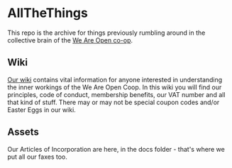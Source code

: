 ﻿# AllTheThings
This repo is the archive for things previously rumbling around in the collective brain of the [We Are Open co-op](http://weareopen.coop). 

## Wiki
[Our wiki](https://wiki.weareopen.coop) contains vital information for anyone interested in understanding the inner workings of the We Are Open Coop. In this wiki you will find our principles, code of conduct, membership benefits, our VAT number and all that kind of stuff. There may or may not be special coupon codes and/or Easter Eggs in our wiki.

## Assets
Our Articles of Incorporation are here, in the docs folder - that's where we put all our faxes too. 
